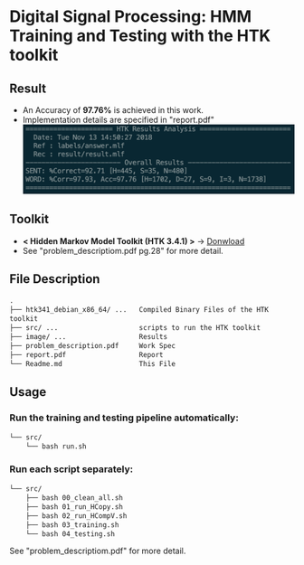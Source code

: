 # Digital Signal Processing: HMM Training and Testing with the HTK toolkit
## Result
* An Accuracy of **97.76%** is achieved in this work.
* Implementation details are specified in "report.pdf"
![](https://github.com/andi611/DSP_HTK_Toolkit/blob/master/image/best.png)


## Toolkit
* **< Hidden Markov Model Toolkit (HTK 3.4.1) >** -> [Donwload](http://speech.ee.ntu.edu.tw/homework/DSP_HW2-1/htk341_debian_x86_64.tar.gz)
* See "problem_descriptiom.pdf pg.28" for more detail.


## File Description
```
.
├── htk341_debian_x86_64/ ...   Compiled Binary Files of the HTK toolkit
├── src/ ...                    scripts to run the HTK toolkit
├── image/ ...                  Results
├── problem_description.pdf     Work Spec
├── report.pdf                  Report
└── Readme.md                   This File
```


## Usage
### Run the training and testing pipeline automatically:
```
└── src/
    └── bash run.sh
```
### Run each script separately:
```
└── src/
    ├── bash 00_clean_all.sh
    ├── bash 01_run_HCopy.sh
    ├── bash 02_run_HCompV.sh
    ├── bash 03_training.sh
    └── bash 04_testing.sh
```
See "problem_descriptiom.pdf" for more detail.